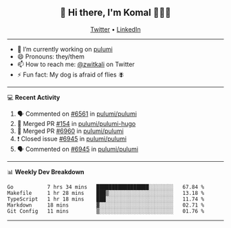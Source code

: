 <h2 align="center"> 👋 Hi there, I'm Komal 🧑🏾‍💻 </h2>
<p align="center">
    <a href="https://twitter.com/zwitkali">Twitter</a> •
    <a href="https://www.linkedin.com/in/komal-ali/">LinkedIn</a>
</p>

--------

- 🔭 I’m currently working on [pulumi](https://github.com/pulumi/pulumi)
- 😄 Pronouns: they/them
- 📫 How to reach me: [@zwitkali](https://twitter.com/zwitkali) on Twitter
- ⚡ Fun fact: My dog is afraid of flies 🪰

--------
💻 **Recent Activity**

<!--START_SECTION:activity-->
1. 🗣 Commented on [#6561](https://github.com/pulumi/pulumi/issues/6561) in [pulumi/pulumi](https://github.com/pulumi/pulumi)
2. 🎉 Merged PR [#154](https://github.com/pulumi/pulumi-hugo/pull/154) in [pulumi/pulumi-hugo](https://github.com/pulumi/pulumi-hugo)
3. 🎉 Merged PR [#6960](https://github.com/pulumi/pulumi/pull/6960) in [pulumi/pulumi](https://github.com/pulumi/pulumi)
4. ❗️ Closed issue [#6945](https://github.com/pulumi/pulumi/issues/6945) in [pulumi/pulumi](https://github.com/pulumi/pulumi)
5. 🗣 Commented on [#6945](https://github.com/pulumi/pulumi/issues/6945) in [pulumi/pulumi](https://github.com/pulumi/pulumi)
<!--END_SECTION:activity-->

--------

📊 **Weekly Dev Breakdown**
<!--START_SECTION:waka-->
```text
Go           7 hrs 34 mins   █████████████████░░░░░░░░   67.84 % 
Makefile     1 hr 28 mins    ███▒░░░░░░░░░░░░░░░░░░░░░   13.18 % 
TypeScript   1 hr 18 mins    ███░░░░░░░░░░░░░░░░░░░░░░   11.74 % 
Markdown     18 mins         ▓░░░░░░░░░░░░░░░░░░░░░░░░   02.71 % 
Git Config   11 mins         ▒░░░░░░░░░░░░░░░░░░░░░░░░   01.76 % 
```
<!--END_SECTION:waka-->

--------